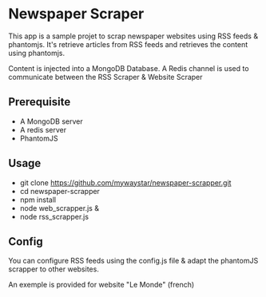 # Newspaper Scraper

This app is a sample projet to scrap newspaper websites using RSS feeds & phantomjs.
It's retrieve articles from RSS feeds and retrieves the content using phantomjs.

Content is injected into a MongoDB Database. A Redis channel is used to communicate between the RSS Scraper & Website Scraper

## Prerequisite

* A MongoDB server
* A redis server
* PhantomJS

## Usage

* git clone https://github.com/mywaystar/newspaper-scrapper.git
* cd newspaper-scrapper
* npm install
* node web_scrapper.js &
* node rss_scrapper.js

## Config

You can configure RSS feeds using the config.js file & adapt the phantomJS scrapper to other websites.

An exemple is provided for website "Le Monde" (french)


